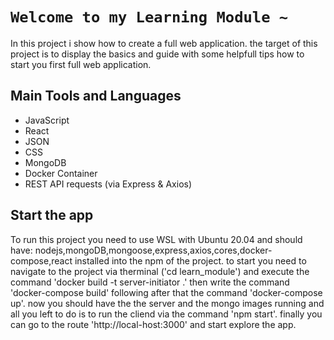 # `Welcome to my Learning Module ~`
In this project i show how to create a full web application.
the target of this project is to display the basics and guide with some helpfull tips how to start you first full web application.

## Main Tools and Languages
- JavaScript
- React
- JSON
- CSS
- MongoDB
- Docker Container
- REST API requests (via Express & Axios)

## Start the app
To run this project you need to use WSL with Ubuntu 20.04 and should have: nodejs,mongoDB,mongoose,express,axios,cores,docker-compose,react installed into the npm of the project.
to start you need to navigate to the project via therminal ('cd learn_module') and execute the command 'docker build -t server-initiator .' 
then write the command 'docker-compose build' following after that the command 'docker-compose up'.
now you should have the the server and the mongo images running and all you left to do is to run the cliend via the command 'npm start'.
finally you can go to the route 'http://local-host:3000' and start explore the app.
